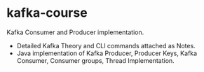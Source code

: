 # kafka-course

Kafka Consumer and Producer implementation.

- Detailed Kafka Theory and CLI commands attached as Notes.
- Java implementation of Kafka Producer, Producer Keys, Kafka Consumer, Consumer groups, Thread Implementation.
